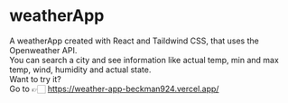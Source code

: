 # weatherApp
A weatherApp created with React and Taildwind CSS, that uses the Openweather API.  
You can search a city and see information like actual temp, min and max temp, wind, humidity and actual state.  
Want to try it?  
Go to 👉🏻 https://weather-app-beckman924.vercel.app/
